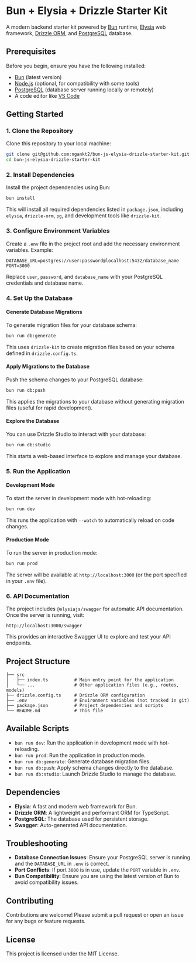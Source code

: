 # Bun + Elysia + Drizzle Starter Kit

A modern backend starter kit powered by [Bun](https://bun.sh) runtime, [Elysia](https://elysiajs.com) web framework, [Drizzle ORM](https://orm.drizzle.team), and [PostgreSQL](https://www.postgresql.org) database.

## Prerequisites

Before you begin, ensure you have the following installed:

- [Bun](https://bun.sh) (latest version)
- [Node.js](https://nodejs.org) (optional, for compatibility with some tools)
- [PostgreSQL](https://www.postgresql.org/download/) (database server running locally or remotely)
- A code editor like [VS Code](https://code.visualstudio.com/)

## Getting Started

### 1. Clone the Repository

Clone this repository to your local machine:

```bash
git clone git@github.com:ngankt2/bun-js-elysia-drizzle-starter-kit.git
cd bun-js-elysia-drizzle-starter-kit
```

### 2. Install Dependencies

Install the project dependencies using Bun:

```bash
bun install
```

This will install all required dependencies listed in `package.json`, including `elysia`, `drizzle-orm`, `pg`, and development tools like `drizzle-kit`.

### 3. Configure Environment Variables

Create a `.env` file in the project root and add the necessary environment variables. Example:

```env
DATABASE_URL=postgres://user:password@localhost:5432/database_name
PORT=3000
```

Replace `user`, `password`, and `database_name` with your PostgreSQL credentials and database name.

### 4. Set Up the Database

#### Generate Database Migrations

To generate migration files for your database schema:

```bash
bun run db:generate
```

This uses `drizzle-kit` to create migration files based on your schema defined in `drizzle.config.ts`.

#### Apply Migrations to the Database

Push the schema changes to your PostgreSQL database:

```bash
bun run db:push
```

This applies the migrations to your database without generating migration files (useful for rapid development).

#### Explore the Database

You can use Drizzle Studio to interact with your database:

```bash
bun run db:studio
```

This starts a web-based interface to explore and manage your database.

### 5. Run the Application

#### Development Mode

To start the server in development mode with hot-reloading:

```bash
bun run dev
```

This runs the application with `--watch` to automatically reload on code changes.

#### Production Mode

To run the server in production mode:

```bash
bun run prod
```

The server will be available at `http://localhost:3000` (or the port specified in your `.env` file).

### 6. API Documentation

The project includes `@elysiajs/swagger` for automatic API documentation. Once the server is running, visit:

```
http://localhost:3000/swagger
```

This provides an interactive Swagger UI to explore and test your API endpoints.

## Project Structure

```
├── src
│   ├── index.ts          # Main entry point for the application
│   └── ...               # Other application files (e.g., routes, models)
├── drizzle.config.ts     # Drizzle ORM configuration
├── .env                  # Environment variables (not tracked in git)
├── package.json          # Project dependencies and scripts
└── README.md             # This file
```

## Available Scripts

- `bun run dev`: Run the application in development mode with hot-reloading.
- `bun run prod`: Run the application in production mode.
- `bun run db:generate`: Generate database migration files.
- `bun run db:push`: Apply schema changes directly to the database.
- `bun run db:studio`: Launch Drizzle Studio to manage the database.

## Dependencies

- **Elysia**: A fast and modern web framework for Bun.
- **Drizzle ORM**: A lightweight and performant ORM for TypeScript.
- **PostgreSQL**: The database used for persistent storage.
- **Swagger**: Auto-generated API documentation.

## Troubleshooting

- **Database Connection Issues**: Ensure your PostgreSQL server is running and the `DATABASE_URL` in `.env` is correct.
- **Port Conflicts**: If port `3000` is in use, update the `PORT` variable in `.env`.
- **Bun Compatibility**: Ensure you are using the latest version of Bun to avoid compatibility issues.

## Contributing

Contributions are welcome! Please submit a pull request or open an issue for any bugs or feature requests.

## License

This project is licensed under the MIT License.
